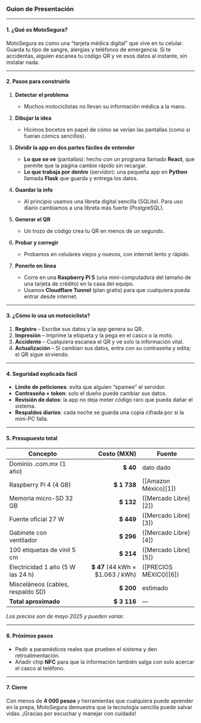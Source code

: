 ### Guion de Presentación

---

#### 1. ¿Qué es MotoSegura?

MotoSegura es como una “tarjeta médica digital” que vive en tu celular. Guarda tu tipo de sangre, alergias y teléfonos de emergencia. Si te accidentas, alguien escanea tu código QR y ve esos datos al instante, sin instalar nada.

---

#### 2. Pasos para construirlo

1. **Detectar el problema**

   * Muchos motociclistas no llevan su información médica a la mano.
2. **Dibujar la idea**

   * Hicimos bocetos en papel de cómo se verían las pantallas (como si fueran cómics sencillos).
3. **Dividir la app en dos partes fáciles de entender**

   * **Lo que se ve** (pantallas): hecho con un programa llamado **React**, que permite que la página cambie rápido sin recargar.
   * **Lo que trabaja por dentro** (servidor): una pequeña app en **Python** llamada **Flask** que guarda y entrega los datos.
4. **Guardar la info**

   * Al principio usamos una libreta digital sencilla (SQLite). Para uso diario cambiamos a una libreta más fuerte (PostgreSQL).
5. **Generar el QR**

   * Un trozo de código crea tu QR en menos de un segundo.
6. **Probar y corregir**

   * Probamos en celulares viejos y nuevos, con internet lento y rápido.
7. **Ponerlo en línea**

   * Corre en una **Raspberry Pi 5** (una mini-computadora del tamaño de una tarjeta de crédito) en la casa del equipo.
   * Usamos **Cloudflare Tunnel** (plan gratis) para que cualquiera pueda entrar desde internet.

---

#### 3. ¿Cómo lo usa un motociclista?

1. **Registro** – Escribe sus datos y la app genera su QR.
2. **Impresión** – Imprime la etiqueta y la pega en el casco o la moto.
3. **Accidente** – Cualquiera escanea el QR y ve solo la información vital.
4. **Actualización** – Si cambian sus datos, entra con su contraseña y edita; el QR sigue sirviendo.

---

#### 4. Seguridad explicada fácil

* **Límite de peticiones**: evita que alguien “spamee” el servidor.
* **Contraseña + token**: solo el dueño puede cambiar sus datos.
* **Revisión de datos**: la app no deja meter código raro que pueda dañar el sistema.
* **Respaldos diarios**: cada noche se guarda una copia cifrada por si la mini-PC falla.

---

#### 5. Presupuesto total

| Concepto                          |                        Costo (MXN) | Fuente                |
| --------------------------------- | ---------------------------------: | --------------------- |
| Dominio .com.mx (1 año)           |                          **\$ 40** | dato dado             |
| Raspberry Pi 4 (4 GB)             |                       **\$ 1 738** | ([Amazon México][1])  |
| Memoria micro-SD 32 GB            |                         **\$ 132** | ([Mercado Libre][2])  |
| Fuente oficial 27 W               |                         **\$ 449** | ([Mercado Libre][3])  |
| Gabinete con ventilador           |                         **\$ 296** | ([Mercado Libre][4])  |
| 100 etiquetas de vinil 5 cm       |                         **\$ 214** | ([Mercado Libre][5])  |
| Electricidad 1 año (5 W las 24 h) | **\$ 47** (44 kWh × \$1.063 / kWh) | ([PRECIOS MÉXICO][6]) |
| Misceláneos (cables, respaldo SD) |                         **\$ 200** | estimado              |
| **Total aproximado**              |                       **\$ 3 116** | —                     |

*Los precios son de mayo 2025 y pueden variar.*

---

#### 6. Próximos pasos

* Pedir a paramédicos reales que prueben el sistema y den retroalimentación.
* Añadir chip **NFC** para que la información también salga con solo acercar el casco al teléfono.

---

#### 7. Cierre

Con menos de **4 000 pesos** y herramientas que cualquiera puede aprender en la prepa, MotoSegura demuestra que la tecnología sencilla puede salvar vidas. ¡Gracias por escuchar y manejar con cuidado!

